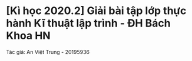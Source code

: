 # \[Kì học 2020.2\] Giải bài tập lớp thực hành Kĩ thuật lập trình - ĐH Bách Khoa HN

Tác giả: An Việt Trung - 20195936